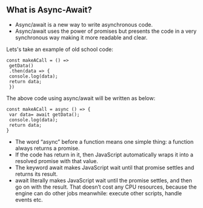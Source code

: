 ## What is Async-Await?

- Async/await is a new way to write asynchronous code.
- Async/await uses the power of promises but presents the code in a very synchronous way making it more readable and clear. 

Lets's take an example of old school code:
```
const makeACall = () =>
 getData()
 .then(data => {
 console.log(data);
 return data;
 })

```

The above code using async/await will be written as below:
```
const makeACall = async () => {
 var data= await getData();
 console.log(data);
 return data;
}

```
- The word “async” before a function means one simple thing: a function always returns a promise.
- If the code has return <non-promise> in it, then JavaScript automatically wraps it into a resolved promise with that value.
- The keyword await makes JavaScript wait until that promise settles and returns its result.
- await literally makes JavaScript wait until the promise settles, and then go on with the result. That doesn’t cost any CPU resources, because the engine can do other jobs meanwhile: execute other scripts, handle events etc.
